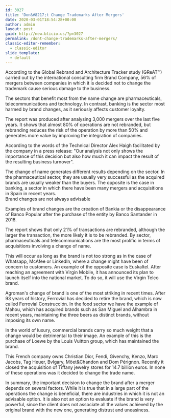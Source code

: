 ```yaml
---
id: 3027
title: 'Don&#8217;t Change Trademarks After Mergers'
date: 2020-03-01T18:54:28+00:00
author: admin
layout: post
guid: http://new.blicio.us/?p=3027
permalink: /dont-change-trademarks-after-mergers/
classic-editor-remember:
  - classic-editor
slide_template:
  - default
---
```

According to the Global Rebrand and Architecture Tracker study (GReAT&#x2122;) carried out by the international consulting firm Brand Company, 56% of mergers between companies in which it is decided not to change the trademark cause serious damage to the business.

The sectors that benefit most from the name change are pharmaceuticals, telecommunications and technology. In contrast, banking is the sector most harmed by brand changes, as it seriously affects customer loyalty. 

The report was produced after analysing 3,000 mergers over the last five years. It shows that almost 80% of operations are not rebranded, but rebranding reduces the risk of the operation by more than 50% and generates more value by improving the integration of companies.

According to the words of the Technical Director Alex Haigh facilitated by the company in a press release: "Our analysis not only shows the importance of this decision but also how much it can impact the result of the resulting business turnover".

The change of name generates different results depending on the sector. In the pharmaceutical sector, they are usually very successful as the acquired brands are usually weaker than the buyers. The opposite is the case in banking, a sector in which there have been many mergers and acquisitions in Spain in recent years.  
Brand changes are not always advisable

Examples of brand changes are the creation of Bankia or the disappearance of Banco Popular after the purchase of the entity by Banco Santander in 2018.

The report shows that only 21% of transactions are rebranded, although the larger the transaction, the more likely it is to be rebranded. By sector, pharmaceuticals and telecommunications are the most prolific in terms of acquisitions involving a change of name.

This will occur as long as the brand is not too strong as in the case of Whatsapp, McAfee or LinkedIn, where a change might have been of concern to customers. An example of the opposite case is Euskaltel. After reaching an agreement with Virgin Mobile, it has announced its plan to launch itself into the national market. To do so, it will use the Virgin Telco brand.

Agroman's change of brand is one of the most striking in recent times. After 93 years of history, Ferrovial has decided to retire the brand, which is now called Ferrovial Construcción. In the food sector we have the example of Mahou, which has acquired brands such as San Miguel and Alhambra in recent years, maintaining the three beers as distinct brands, without imposing its own name. 

In the world of luxury, commercial brands carry so much weight that a change would be detrimental to their image. An example of this is the purchase of Loewe by the Louis Vuitton group, which has maintained the brand.

This French company owns Christian Dior, Fendi, Givenchy, Kenzo, Marc Jacobs, Tag Heuer, Bvlgary, Möet&Chandon and Dom Pérignon. Recently it closed the acquisition of Tiffany jewelry stores for 14.7 billion euros. In none of these operations was it decided to change the trade name.

In summary, the important decision to change the brand after a merger depends on several factors. While it is true that in a large part of the operations the change is beneficial, there are industries in which it is not an advisable option. It is also not an option to evaluate if the brand is very powerful, since the client does not associate all the values achieved by the original brand with the new one, generating distrust and uneasiness.